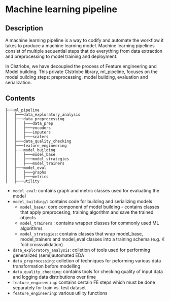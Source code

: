 # Machine learning pipeline

## Description

A machine learning pipeline is a way to codify and automate the workflow it takes to produce a machine learning model. Machine learning pipelines consist of multiple sequential steps that do everything from data extraction and preprocessing to model training and deployment.

In Clstrlobe, we have decoupled the process of Feature engineering and Model building. This private Clstrlobe library, ml_pipeline, focuses on the model building steps: preprocessing, model building, evaluation and serialization.

## Contents

```
├───ml_pipeline
│   ├───data_exploratory_analysis
│   ├───data_preprocessing
│   │   ├───data_prep
│   │   ├───encoders
│   │   ├───imputers
│   │   ├───scalers
│   ├───data_quality_checking
│   ├───feature_engineering
│   ├───model_building
│   │   ├───model_base
│   │   ├───model_strategies
│   │   ├───model_trainers
│   ├───model_eval
│   │   ├───graphs
│   │   ├───metrics
│   ├───utility
```

* `model_eval`: contains graph and metric classes used for evaluating the model
* `model_building/`: contains code for building and serializing models
  * `model_base/`: core component of model building - contains classes that apply preprocesing, training algorithm and save the trained objects
  * `model_trainers` : contains wrapper classes for commonly used ML algorithms
  * `model_strategies`: contains classes that wrap model_base, model_trainers and model_eval classes into a training schema (e.g. K fold crossvalidation)
* `data_exploratory_analysis`: colletion of tools used for performing generalized (semi)automated EDA
* `data_preprocessing`: colletion of techniques for peforming various data transformation before modelling
* `data_quality_checking`: contains tools for checking quality of input data and logging data distributions over time
* `feature_engineering`: contains certain FE steps which must be done separately for train vs. test dataset 
* `feature_engineering`: various utility functions







